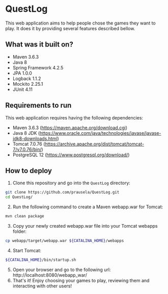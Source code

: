 # QuestLog

This web application aims to help people chose the games they want to play. It does it by providing several features described bellow.

## What was it built on?

* Maven 3.6.3
* Java 8
* Spring Framework 4.2.5
* JPA 1.0.0
* Logback 1.1.2
* Mockito 2.25.1
* JUnit 4.11

## Requirements to run

This web application requires having the following dependencies:

* Maven 3.6.3     (https://maven.apache.org/download.cgi)
* Java 8 JDK      (https://www.oracle.com/java/technologies/javase/javase-jdk8-downloads.html)
* Tomcat 7.0.76   (https://archive.apache.org/dist/tomcat/tomcat-7/v7.0.76/bin/)
* PostgreSQL 12   (https://www.postgresql.org/download/)

## How to deploy

1. Clone this repository and go into the `QuestLog` directory:
```bash
git clone https://github.com/prausela/QuestLog.git
cd QuestLog/
```
2. Run the following command to create a Maven webapp.war for Tomcat:
```bash
mvn clean package
```
3. Copy your newly created webapp.war file into your Tomcat webapps folder:
```bash
cp webapp/target/webapp.war ${CATALINA_HOME}/webapps
```
4. Start Tomcat:
```bash
${CATALINA_HOME}/bin/startup.sh
```
5. Open your browser and go to the following url:
http://localhost:8080/webapp_war/
6. That's it! Enjoy choosing your games to play, reviewing them and interacting with other users!
